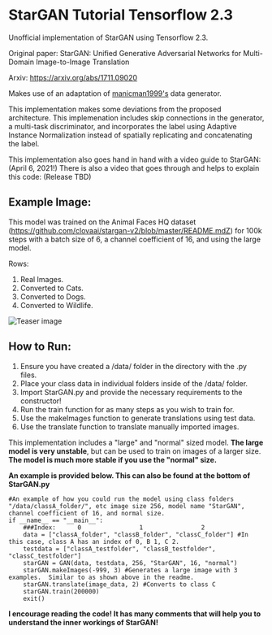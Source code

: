 # StarGAN Tutorial Tensorflow 2.3

Unofficial implementation of StarGAN using Tensorflow 2.3.

Original paper: StarGAN: Unified Generative Adversarial Networks for Multi-Domain Image-to-Image Translation

Arxiv: https://arxiv.org/abs/1711.09020

Makes use of an adaptation of [manicman1999's](https://github.com/manicman1999/) data generator.

This implementation makes some deviations from the proposed architecture.  This implemenation includes skip connections in the generator, a multi-task discriminator, and incorporates the label using Adaptive Instance Normalization instead of spatially replicating and concatenating the label.

This implementation also goes hand in hand with a video guide to StarGAN: (April 6, 2021!)
There is also a video that goes through and helps to explain this code: (Release TBD)


## Example Image:
This model was trained on the Animal Faces HQ dataset (https://github.com/clovaai/stargan-v2/blob/master/README.mdZ) for 100k steps with a batch size of 6, a channel coefficient of 16, and using the large model.

Rows:
1. Real Images.
2. Converted to Cats.
3. Converted to Dogs.
4. Converted to Wildlife.

![Teaser image](./100000.png)

## How to Run:
1. Ensure you have created a /data/ folder in the directory with the .py files.
2. Place your class data in individual folders inside of the /data/ folder.
3. Import StarGAN.py and provide the necessary requirements to the constructor!
4. Run the train function for as many steps as you wish to train for.
5. Use the makeImages function to generate translations using test data.
6. Use the translate function to translate manually imported images.

This implementation includes a "large" and "normal" sized model.  **The large model is very unstable**, but can be used to train on images of a larger size.  **The model is much more stable if you use the "normal" size.**

**An example is provided below.  This can also be found at the bottom of StarGAN.py**

```
#An example of how you could run the model using class folders "/data/classA_folder/", etc image size 256, model name "StarGAN", channel coefficient of 16, and normal size.
if __name__ == "__main__":
    ###Index:      0                1                2
    data = ["classA_folder", "classB_folder", "classC_folder"] #In this case, class A has an index of 0, B 1, C 2.
    testdata = ["classA_testfolder", "classB_testfolder", "classC_testfolder"]
    starGAN = GAN(data, testdata, 256, "StarGAN", 16, "normal")
    starGAN.makeImages(-999, 3) #Generates a large image with 3 examples.  Similar to as shown above in the readme.
    starGAN.translate(image_data, 2) #Converts to class C
    starGAN.train(200000)
    exit()
```

**I encourage reading the code!  It has many comments that will help you to understand the inner workings of StarGAN!**

